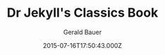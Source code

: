 ---
title: Dr Jekyll's Classics Book
github: https://github.com/henrythemes/jekyll-book-theme
demo: https://henrythemes.github.io/jekyll-book-theme/
author: Gerald Bauer
ssg:
  - Jekyll
cms:
  - No Cms
date: 2015-07-16T17:50:43.000Z
description: >-
  jekyll starter theme for classic books (ex. Strange Case of Dr. Jekyll and Mr.
  Hyde by Robert Louis Stevenson)
stale: true
---